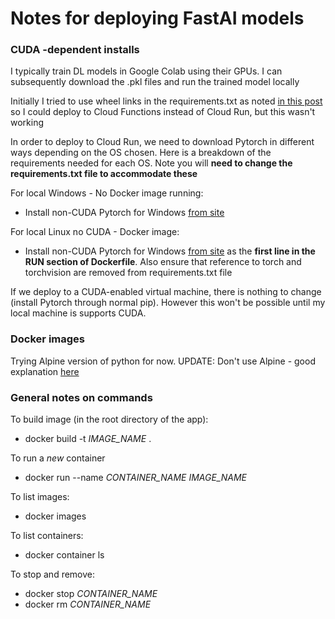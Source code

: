 # Notes for deploying FastAI models

### CUDA -dependent installs
I typically train DL models in Google Colab using their GPUs. I can subsequently download the .pkl files and run the trained model locally 

Initially I tried to use wheel links in the requirements.txt as noted [in this post](https://jianjye.com/p/deploy-fastai-google-cloud-functions-production/) so I could deploy to Cloud Functions instead of Cloud Run, but this wasn't working

In order to deploy to Cloud Run, we need to download Pytorch in different ways depending on the OS chosen. Here is a breakdown of the requirements needed for each OS. Note you will **need to change the requirements.txt file to accommodate these**

For local Windows - No Docker image running:
* Install non-CUDA Pytorch for Windows [from site](https://pytorch.org/get-started/locally/)

For local Linux no CUDA - Docker image:
* Install non-CUDA Pytorch for Windows [from site](https://pytorch.org/get-started/locally/) as the **first line in the RUN section of Dockerfile**. Also ensure that reference to torch and torchvision are removed from requirements.txt file 

If we deploy to a CUDA-enabled virtual machine, there is nothing to change (install Pytorch through normal pip). However this won't be possible until my local machine is supports CUDA.

### Docker images
Trying Alpine version of python for now.
UPDATE: Don't use Alpine - good explanation [here](https://pythonspeed.com/articles/base-image-python-docker-images/)

### General notes on commands

To build image (in the root directory of the app):
* docker build -t *IMAGE_NAME* .

To run a *new* container
* docker run --name *CONTAINER_NAME* *IMAGE_NAME*

To list images:
* docker images

To list containers:
* docker container ls

To stop and remove:
* docker stop *CONTAINER_NAME*
* docker rm *CONTAINER_NAME*